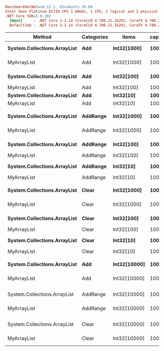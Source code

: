 ``` ini

BenchmarkDotNet=v0.12.1, OS=ubuntu 20.04
Intel Xeon Platinum 8171M CPU 2.60GHz, 1 CPU, 2 logical and 2 physical cores
.NET Core SDK=5.0.202
  [Host]     : .NET Core 3.1.14 (CoreCLR 4.700.21.16201, CoreFX 4.700.21.16208), X64 RyuJIT
  DefaultJob : .NET Core 3.1.14 (CoreCLR 4.700.21.16201, CoreFX 4.700.21.16208), X64 RyuJIT


```
|                       Method | Categories |        items | capacity |          Mean |        Error |       StdDev | Ratio |   Gen 0 |   Gen 1 |   Gen 2 | Allocated |
|----------------------------- |----------- |------------- |--------- |--------------:|-------------:|-------------:|------:|--------:|--------:|--------:|----------:|
| **System.Collections.ArrayList** |        **Add** |  **Int32[1000]** |      **100** |  **19,448.55 ns** |   **215.611 ns** |   **191.134 ns** | **1.000** |  **2.5940** |  **0.3052** |       **-** |   **48952 B** |
|                  MyArrayList |        Add |  Int32[1000] |      100 |   5,282.68 ns |   102.639 ns |   105.403 ns | 0.273 |  0.6714 |  0.0153 |       - |   12560 B |
| **System.Collections.ArrayList** |        **Add** |   **Int32[100]** |      **100** |   **1,753.17 ns** |    **30.719 ns** |    **28.734 ns** | **0.090** |  **0.1736** |  **0.0019** |       **-** |    **3256 B** |
|                  MyArrayList |        Add |   Int32[100] |      100 |     549.05 ns |    10.510 ns |     9.831 ns | 0.028 |  0.0687 |       - |       - |    1288 B |
| **System.Collections.ArrayList** |        **Add** |    **Int32[10]** |      **100** |     **265.57 ns** |     **5.356 ns** |     **7.851 ns** | **0.014** |  **0.0582** |       **-** |       **-** |    **1096 B** |
|                  MyArrayList |        Add |    Int32[10] |      100 |      85.42 ns |     1.657 ns |     1.469 ns | 0.004 |  0.0248 |       - |       - |     464 B |
|                              |            |              |          |               |              |              |       |         |         |         |           |
| **System.Collections.ArrayList** |   **AddRange** |  **Int32[1000]** |      **100** |  **72,015.10 ns** |   **345.335 ns** |   **288.370 ns** | **1.000** |  **2.0752** |  **0.2441** |       **-** |   **40905 B** |
|                  MyArrayList |   AddRange |  Int32[1000] |      100 |   7,157.28 ns |    59.478 ns |    49.667 ns | 0.099 |  0.6714 |  0.0153 |       - |   12560 B |
| **System.Collections.ArrayList** |   **AddRange** |   **Int32[100]** |      **100** |   **7,361.02 ns** |    **16.614 ns** |    **12.971 ns** | **0.102** |  **0.2136** |       **-** |       **-** |    **4080 B** |
|                  MyArrayList |   AddRange |   Int32[100] |      100 |     675.79 ns |    13.288 ns |    13.646 ns | 0.009 |  0.0687 |       - |       - |    1288 B |
| **System.Collections.ArrayList** |   **AddRange** |    **Int32[10]** |      **100** |   **1,058.84 ns** |    **11.241 ns** |     **9.387 ns** | **0.015** |  **0.0629** |       **-** |       **-** |    **1200 B** |
|                  MyArrayList |   AddRange |    Int32[10] |      100 |      86.04 ns |     1.729 ns |     2.308 ns | 0.001 |  0.0248 |       - |       - |     464 B |
|                              |            |              |          |               |              |              |       |         |         |         |           |
| **System.Collections.ArrayList** |      **Clear** |  **Int32[1000]** |      **100** |  **71,789.07 ns** |   **267.994 ns** |   **237.569 ns** | **1.000** |  **2.0752** |  **0.2441** |       **-** |   **40905 B** |
|                  MyArrayList |      Clear |  Int32[1000] |      100 |   9,880.28 ns |   152.492 ns |   135.180 ns | 0.138 |  0.6714 |  0.0153 |       - |   12560 B |
| **System.Collections.ArrayList** |      **Clear** |   **Int32[100]** |      **100** |   **7,500.95 ns** |    **17.385 ns** |    **15.411 ns** | **0.104** |  **0.2136** |       **-** |       **-** |    **4080 B** |
|                  MyArrayList |      Clear |   Int32[100] |      100 |     962.98 ns |    13.739 ns |    12.179 ns | 0.013 |  0.0687 |       - |       - |    1288 B |
| **System.Collections.ArrayList** |      **Clear** |    **Int32[10]** |      **100** |   **1,055.74 ns** |    **10.796 ns** |    **10.099 ns** | **0.015** |  **0.0629** |       **-** |       **-** |    **1200 B** |
|                  MyArrayList |      Clear |    Int32[10] |      100 |     109.44 ns |     2.193 ns |     2.928 ns | 0.002 |  0.0248 |       - |       - |     464 B |
|                              |            |              |          |               |              |              |       |         |         |         |           |
| **System.Collections.ArrayList** |        **Add** | **Int32[10000]** |     **1000** | **290,122.51 ns** | **2,145.298 ns** | **1,791.421 ns** |  **1.00** | **39.5508** | **39.5508** | **39.5508** |  **488154 B** |
|                  MyArrayList |        Add | Int32[10000] |     1000 |  45,782.02 ns |   722.883 ns |   640.817 ns |  0.16 |  6.5918 |  1.2817 |       - |  124161 B |
|                              |            |              |          |               |              |              |       |         |         |         |           |
| System.Collections.ArrayList |   AddRange | Int32[10000] |     1000 | 721,233.72 ns | 2,609.553 ns | 2,440.977 ns |  1.00 | 21.4844 | 10.7422 |       - |  408105 B |
|                  MyArrayList |   AddRange | Int32[10000] |     1000 |  65,294.49 ns |   789.326 ns |   738.336 ns |  0.09 |  6.5918 |  1.2207 |       - |  124160 B |
|                              |            |              |          |               |              |              |       |         |         |         |           |
| System.Collections.ArrayList |      Clear | Int32[10000] |     1000 | 722,457.19 ns | 3,972.594 ns | 3,715.967 ns |  1.00 | 21.4844 | 10.7422 |       - |  408105 B |
|                  MyArrayList |      Clear | Int32[10000] |     1000 |  91,383.48 ns | 1,101.838 ns |   976.751 ns |  0.13 |  6.5918 |  1.2207 |       - |  124160 B |
